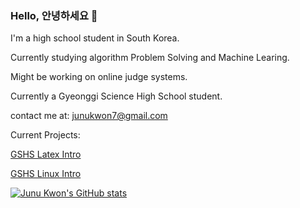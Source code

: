 ### Hello, 안녕하세요 👋

I'm a high school student in South Korea.

Currently studying algorithm Problem Solving and Machine Learing.

Might be working on online judge systems.

Currently a Gyeonggi Science High School student.

contact me at: junukwon7@gmail.com

Current Projects:

[GSHS Latex Intro](https://github.com/gshslatexintro)

[GSHS Linux Intro](https://github.com/gshslinuxintro)

[![Junu Kwon's GitHub stats](https://github-readme-stats.vercel.app/api?username=junukwon7)](https://github.com/junukwon7)
